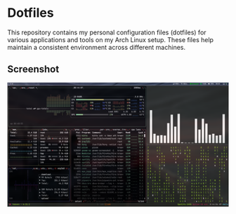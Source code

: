 # Dotfiles

This repository contains my personal configuration files (dotfiles) for various applications and tools on my Arch Linux setup. These files help maintain a consistent environment across different machines.

## Screenshot
![Desktop Overview](misc/shot.png)
